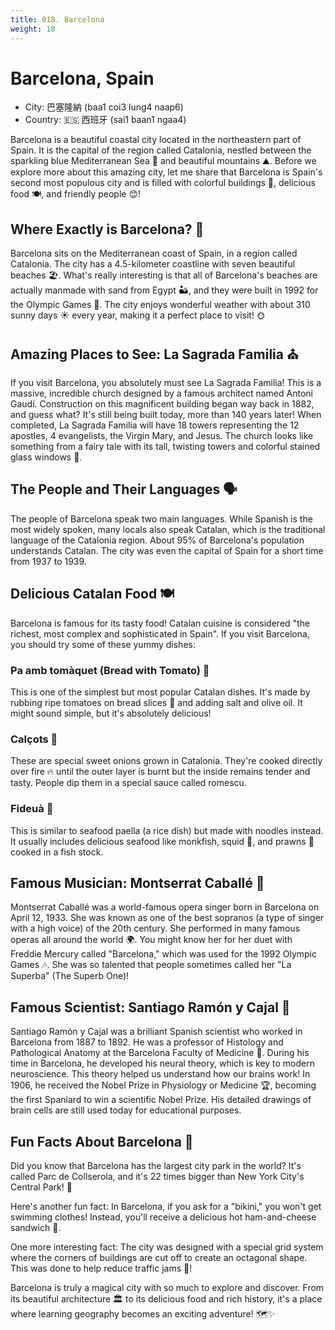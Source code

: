 ```yaml
---
title: 018. Barcelona
weight: 18
---
```


# Barcelona, Spain

- City: 巴塞隆納 (baa1 coi3 lung4 naap6)
- Country: 🇪🇸 西班牙 (sai1 baan1 ngaa4)

Barcelona is a beautiful coastal city located in the northeastern part of Spain. It is the capital of the region called Catalonia, nestled between the sparkling blue Mediterranean Sea 🌊 and beautiful mountains ⛰️. Before we explore more about this amazing city, let me share that Barcelona is Spain's second most populous city and is filled with colorful buildings 🌈, delicious food 🍽️, and friendly people 😊!

## Where Exactly is Barcelona? 📍

Barcelona sits on the Mediterranean coast of Spain, in a region called Catalonia. The city has a 4.5-kilometer coastline with seven beautiful beaches 🏖️. What's really interesting is that all of Barcelona's beaches are actually manmade with sand from Egypt 🏜️, and they were built in 1992 for the Olympic Games 🏅. The city enjoys wonderful weather with about 310 sunny days ☀️ every year, making it a perfect place to visit! 🌞

## Amazing Places to See: La Sagrada Familia ⛪

If you visit Barcelona, you absolutely must see La Sagrada Familia! This is a massive, incredible church designed by a famous architect named Antoni Gaudí. Construction on this magnificent building began way back in 1882, and guess what? It's still being built today, more than 140 years later! When completed, La Sagrada Familia will have 18 towers representing the 12 apostles, 4 evangelists, the Virgin Mary, and Jesus. The church looks like something from a fairy tale with its tall, twisting towers and colorful stained glass windows 🌈.

## The People and Their Languages 🗣️

The people of Barcelona speak two main languages. While Spanish is the most widely spoken, many locals also speak Catalan, which is the traditional language of the Catalonia region. About 95% of Barcelona's population understands Catalan. The city was even the capital of Spain for a short time from 1937 to 1939.

## Delicious Catalan Food 🍽️

Barcelona is famous for its tasty food! Catalan cuisine is considered "the richest, most complex and sophisticated in Spain". If you visit Barcelona, you should try some of these yummy dishes:

### Pa amb tomàquet (Bread with Tomato) 🍅

This is one of the simplest but most popular Catalan dishes. It's made by rubbing ripe tomatoes on bread slices 🍞 and adding salt and olive oil. It might sound simple, but it's absolutely delicious!

### Calçots 🌿

These are special sweet onions grown in Catalonia. They're cooked directly over fire 🔥 until the outer layer is burnt but the inside remains tender and tasty. People dip them in a special sauce called romescu.

### Fideuà 🍝

This is similar to seafood paella (a rice dish) but made with noodles instead. It usually includes delicious seafood like monkfish, squid 🦑, and prawns 🍤 cooked in a fish stock.

## Famous Musician: Montserrat Caballé 🎤

Montserrat Caballé was a world-famous opera singer born in Barcelona on April 12, 1933. She was known as one of the best sopranos (a type of singer with a high voice) of the 20th century. She performed in many famous operas all around the world 🌍. You might know her for her duet with Freddie Mercury called "Barcelona," which was used for the 1992 Olympic Games 🎶. She was so talented that people sometimes called her "La Superba" (The Superb One)!

## Famous Scientist: Santiago Ramón y Cajal 🧠

Santiago Ramón y Cajal was a brilliant Spanish scientist who worked in Barcelona from 1887 to 1892. He was a professor of Histology and Pathological Anatomy at the Barcelona Faculty of Medicine 🏥. During his time in Barcelona, he developed his neural theory, which is key to modern neuroscience. This theory helped us understand how our brains work! In 1906, he received the Nobel Prize in Physiology or Medicine 🏆, becoming the first Spaniard to win a scientific Nobel Prize. His detailed drawings of brain cells are still used today for educational purposes.

## Fun Facts About Barcelona 🎉

Did you know that Barcelona has the largest city park in the world? It's called Parc de Collserola, and it's 22 times bigger than New York City's Central Park! 🌳

Here's another fun fact: In Barcelona, if you ask for a "bikini," you won't get swimming clothes! Instead, you'll receive a delicious hot ham-and-cheese sandwich 🥪.

One more interesting fact: The city was designed with a special grid system where the corners of buildings are cut off to create an octagonal shape. This was done to help reduce traffic jams 🚦!

Barcelona is truly a magical city with so much to explore and discover. From its beautiful architecture 🏛️ to its delicious food and rich history, it's a place where learning geography becomes an exciting adventure! 🗺️✨